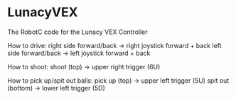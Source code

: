 # LunacyVEX
The RobotC code for the Lunacy VEX Controller


How to drive:
		right side forward/back -> right joystick forward + back
		left side forward/back  -> left joystick forward + back

How to shoot:
		shoot (top)             -> upper right trigger (6U)

How to pick up/spit out balls:
		pick up (top)           -> upper left trigger (5U)
		spit out (bottom)       -> lower left trigger (5D)
